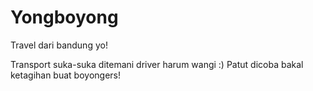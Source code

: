 # Yongboyong

Travel dari bandung yo!

Transport suka-suka ditemani driver harum wangi :)
Patut dicoba bakal ketagihan buat boyongers!
